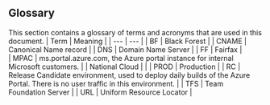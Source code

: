 <a name="portalfxExtensionsCnamesGlossary"></a>
<!-- link to this document is [portalfx-extensions-cnames-glossary.md]()
-->

## Glossary

 This section contains a glossary of terms and acronyms that are used in this document.
 | Term | Meaning |
 | --- | --- |
 | BF  | Black Forest |
 | CNAME | Canonical Name record | 
 | DNS | Domain Name Server |
 | FF  | Fairfax |  
 | MPAC | ms.portal.azure.com, the Azure portal instance for internal Microsoft customers. | 
 | National Cloud  | |
 | PROD | Production |
 | RC | Release Candidate environment, used to deploy daily builds of the Azure Portal. There is no user traffic in this environment. |
 | TFS | Team Foundation Server |
 | URL   | Uniform Resource Locator |
 